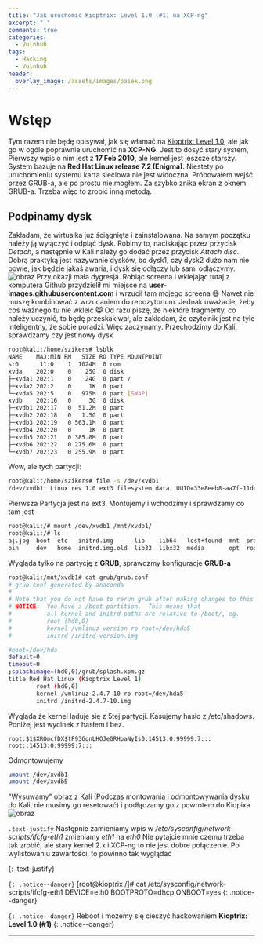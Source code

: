 ```yaml
---
title: "Jak uruchomić Kioptrix: Level 1.0 (#1) na XCP-ng"
excerpt: " "
comments: true
categories:
  - Vulnhub
tags:
  - Hacking
  - Vulnhub
header:
  overlay_image: /assets/images/pasek.png
---
```

# Wstęp
Tym razem nie będę opisywał, jak się włamać na [Kioptrix: Level 1.0](https://www.vulnhub.com/entry/kioptrix-level-1-1,22/), ale jak go w ogóle poprawnie uruchomić na **XCP-NG**. Jest to dosyć stary system, Pierwszy wpis o nim jest z **17 Feb 2010**, ale kernel jest jeszcze starszy. System bazuje na **Red Hat Linux release 7.2 (Enigma)**. Niestety po uruchomieniu systemu karta sieciowa nie jest widoczna. Próbowałem wejść przez GRUB-a, ale po prostu nie mogłem. Za szybko znika ekran z oknem GRUB-a. Trzeba więc to zrobić inną metodą.
## Podpinamy dysk
Zakładam, że wirtualka już ściągnięta i zainstalowana. Na samym początku należy ją wyłączyć i odpiąć dysk. Robimy to, naciskając przez przycisk _Detach_, a następnie w Kali należy go dodać przez przycisk _Attach disc_. Dobrą praktyką jest nazywanie dysków, bo dysk1, czy dysk2 dużo nam nie powie, jak będzie jakaś awaria, i dysk się odłączy lub sami odłączymy.
![obraz](https://user-images.githubusercontent.com/45152848/121776046-21080b00-cb8b-11eb-8764-6a842559e3b9.png)
Przy okazji mała dygresja. Robiąc screena i wklejając tutaj z komputera Github przydzielił mi miejsce na **user-images.githubusercontent.com** i wrzucił tam mojego screena 😄 Nawet nie muszę kombinować z wrzucaniem do repozytorium. Jednak uważacie, żeby coś ważnego tu nie wkleić 😸
Od razu piszę, że niektóre fragmenty, co należy uczynić, to będę przeskakiwał, ale zakładam, że czytelnik jest na tyle inteligentny, że sobie poradzi. Więc zaczynamy.
Przechodzimy do Kali, sprawdzamy czy jest nowy dysk
```bash
root@kali:/home/szikers# lsblk
NAME    MAJ:MIN RM   SIZE RO TYPE MOUNTPOINT
sr0      11:0    1  1024M  0 rom
xvda    202:0    0    25G  0 disk
├─xvda1 202:1    0    24G  0 part /
├─xvda2 202:2    0     1K  0 part
└─xvda5 202:5    0   975M  0 part [SWAP]
xvdb    202:16   0     3G  0 disk
├─xvdb1 202:17   0  51.2M  0 part
├─xvdb2 202:18   0   1.5G  0 part
├─xvdb3 202:19   0 563.1M  0 part
├─xvdb4 202:20   0     1K  0 part
├─xvdb5 202:21   0 385.8M  0 part
├─xvdb6 202:22   0 275.6M  0 part
└─xvdb7 202:23   0 255.9M  0 part
```
Wow, ale tych partycji:
```bash
root@kali:/home/szikers# file -s /dev/xvdb1
/dev/xvdb1: Linux rev 1.0 ext3 filesystem data, UUID=33e8eeb8-aa7f-11de-84f4-9ffd872f0d4d (needs journal recovery)
```
Pierwsza Partycja jest na ext3. Montujemy i wchodzimy i sprawdzamy co tam jest
```bash
root@kali:/# mount /dev/xvdb1 /mnt/xvdb1/
root@kali:/# ls
aj.jpg  boot  etc   initrd.img      lib    lib64   lost+found  mnt  proc  run   srv  tmp  var      vmlinuz.old
bin     dev   home  initrd.img.old  lib32  libx32  media       opt  root  sbin  sys  usr  vmlinuz
```
Wygląda tylko na partycję z **GRUB**, sprawdzmy konfiguracje **GRUB-a**
```bash
root@kali:/mnt/xvdb1# cat grub/grub.conf
# grub.conf generated by anaconda
#
# Note that you do not have to rerun grub after making changes to this file
# NOTICE:  You have a /boot partition.  This means that
#          all kernel and initrd paths are relative to /boot/, eg.
#          root (hd0,0)
#          kernel /vmlinuz-version ro root=/dev/hda5
#          initrd /initrd-version.img

#boot=/dev/hda
default=0
timeout=0
;splashimage=(hd0,0)/grub/splash.xpm.gz
title Red Hat Linux (Kioptrix Level 1)
        root (hd0,0)
        kernel /vmlinuz-2.4.7-10 ro root=/dev/hda5
        initrd /initrd-2.4.7-10.img
```
Wygląda że kernel laduje się z 5tej partycji. Kasujemy hasło z /etc/shadows. Poniżej jest wycinek z hasłem i bez.

```
root:$1$XROmcfDX$tF93GqnLHOJeGRHpaNyIs0:14513:0:99999:7:::
root::14513:0:99999:7:::
```
Odmontowujemy
```bash
umount /dev/xvdb1
umount /dev/xvdb5
``` 
"Wysuwamy" obraz z Kali (Podczas montowania i odmontowywania dysku do Kali, nie musimy go resetować) i podłączamy go z powrotem do Kiopixa 
![obraz](https://user-images.githubusercontent.com/45152848/121777143-c671ad80-cb90-11eb-9a27-580918cf36b1.png)

`.text-justify` Następnie zamieniamy wpis w _/etc/sysconfig/network-scripts/ifcfg-eth1_ zmieniamy _eth1_ na _eth0_  Nie pytajcie mnie czemu trzeba tak zrobić, ale stary kernel 2.x i XCP-ng to nie jest dobre połączenie. Po wylistowaniu zawartości, to powinno tak wyglądać

{: .text-justify}

`{: .notice--danger}`
[root@kioptrix /]# cat /etc/sysconfig/network-scripts/ifcfg-eth1
DEVICE=eth0
BOOTPROTO=dhcp
ONBOOT=yes
{: .notice--danger}


`{: .notice--danger}`
Reboot i możemy się cieszyć hackowaniem **Kioptrix: Level 1.0 (#1)**
{: .notice--danger}





---
